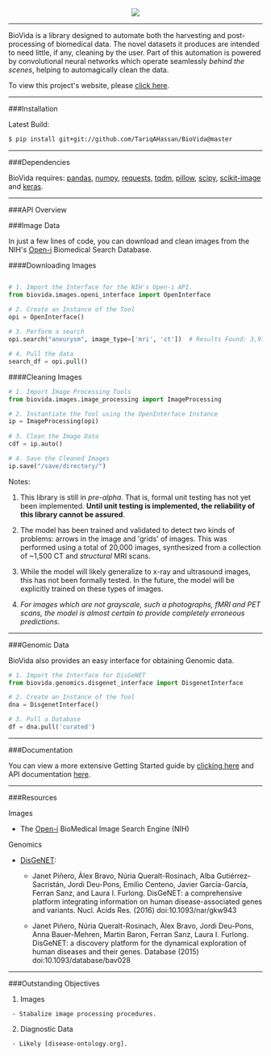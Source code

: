 <div align="center">
  <img src="https://github.com/TariqAHassan/BioVida/blob/master/docs/logo/biovida_logo_regular_scaled.png"><br>
</div>

-----------------

BioVida is a library designed to automate both the harvesting and 
post-processing of biomedical data. The novel datasets it produces
are intended to need little, if any, cleaning by the user.
Part of this automation is powered by convolutional neural networks
which operate seamlessly *behind the scenes*, helping to automagically
clean the data.

To view this project's website, please [click here].

------------------------------------------------------------------------

###Installation

Latest Build:
```bash
$ pip install git+git://github.com/TariqAHassan/BioVida@master
```

------------------------------------------------------------------------

###Dependencies

BioVida requires: [pandas], [numpy], [requests], [tqdm], [pillow], [scipy], [scikit-image] and [keras].

------------------------------------------------------------------------

###API Overview

###Image Data

In just a few lines of code, you can download and clean images from
the NIH's [Open-i] Biomedical Search Database.

####Downloading Images
```python

# 1. Import the Interface for the NIH's Open-i API.
from biovida.images.openi_interface import OpenInterface

# 2. Create an Instance of the Tool
opi = OpenInterface()
 
# 3. Perform a search
opi.search("aneurysm", image_type=['mri', 'ct'])  # Results Found: 3,973.

# 4. Pull the data
search_df = opi.pull()
```

####Cleaning Images
```python
# 1. Import Image Processing Tools
from biovida.images.image_processing import ImageProcessing

# 2. Instantiate the Tool using the OpenInterface Instance
ip = ImageProcessing(opi)
 
# 3. Clean the Image Data
cdf = ip.auto()

# 4. Save the Cleaned Images
ip.save("/save/directory/")
```

Notes:
 
   1. This library is still in *pre-alpha*. That is, formal unit testing has
      not yet been implemented. **Until unit testing is implemented,
      the reliability of this library cannot be assured**.
   
   2. The model has been trained and validated to detect two kinds of problems:
      arrows in the image and 'grids' of images. This was performed using
      a total of 20,000 images, synthesized from a collection of ~1,500 CT
      and *structural* MRI scans.
      
   3. While the model will likely generalize to x-ray and ultrasound images,
      this has not been formally tested. In the future, the model will be 
      explicitly trained on these types of images.
   
   4. *For images which are not grayscale, such a photographs, fMRI and PET scans,
      the model is almost certain to provide completely erroneous predictions*.
   
------------------------------------------------------------------------

###Genomic Data

BioVida also provides an easy interface for obtaining
Genomic data.

```python
# 1. Import the Interface for DisGeNET
from biovida.genomics.disgenet_interface import DisgenetInterface

# 2. Create an Instance of the Tool
dna = DisgenetInterface()

# 3. Pull a Database
df = dna.pull('curated')
```

------------------------------------------------------------------------

###Documentation

You can view a more extensive Getting Started guide by [clicking here]
and API documentation [here].

------------------------------------------------------------------------

###Resources

Images

   - The [Open-i] BioMedical Image Search Engine (NIH)

Genomics

   - [DisGeNET]:

      * Janet Piñero, Àlex Bravo, Núria Queralt-Rosinach, Alba Gutiérrez-Sacristán, Jordi Deu-Pons, Emilio Centeno, 
      Javier García-García, Ferran Sanz, and Laura I. Furlong. DisGeNET: a comprehensive platform integrating 
      information on human disease-associated genes and variants. Nucl. Acids Res. (2016) doi:10.1093/nar/gkw943
      
      * Janet Piñero, Núria Queralt-Rosinach, Àlex Bravo, Jordi Deu-Pons, Anna Bauer-Mehren, Martin Baron, 
      Ferran Sanz, Laura I. Furlong. DisGeNET: a discovery platform for the dynamical exploration of human 
      diseases and their genes. Database (2015) doi:10.1093/database/bav028


------------------------------------------------------------------------

###Outstanding Objectives

   1. Images
   
     - Stabalize image processing procedures.
    
   2. Diagnostic Data
   
     - Likely [disease-ontology.org].


[click here]: https://tariqahassan.github.io/BioVida/index.html
[pandas]: http://pandas.pydata.org
[numpy]: http://www.numpy.org
[requests]: http://docs.python-requests.org/en/master/
[tqdm]: https://github.com/tqdm/tqdm
[pillow]: https://github.com/python-pillow/Pillow
[scipy]: https://www.scipy.org
[scikit-image]: http://scikit-image.org
[keras]: https://keras.io
[Open-i]: https://openi.nlm.nih.gov
[DisGeNET]: http://www.disgenet.org/web/DisGeNET/menu
[clicking here]: https://tariqahassan.github.io/BioVida/GettingStarted.html
[here]: https://tariqahassan.github.io/BioVida/API.html
[disease-ontology.org]: http://disease-ontology.org

